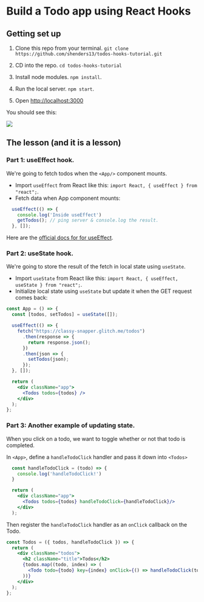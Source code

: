 # Build a Todo app using React Hooks

## Getting set up

1. Clone this repo from your terminal. `git clone https://github.com/shenders13/todos-hooks-tutorial.git`

2. CD into the repo. `cd todos-hooks-tutorial`

3. Install node modules. `npm install`.

4. Run the local server. `npm start`.

5. Open [http://localhost:3000](http://localhost:3000)

You should see this:

<img src='https://res.cloudinary.com/small-change/image/upload/v1569728414/Screen_Shot_2019-09-28_at_8.29.13_PM_iudmo7.png' />



## The lesson (and it is a lesson)


### Part 1: useEffect hook.

We're going to fetch todos when the `<App/>` component mounts.

- Import `useEffect` from React like this: `import React, { useEffect } from "react";`.
- Fetch data when App component mounts:

```js
  useEffect(() => {
    console.log('Inside useEffect')
    getTodos(); // ping server & console.log the result.
  }, []);
```

Here are the [official docs for for useEffect](https://reactjs.org/docs/hooks-effect.html).

### Part 2: useState hook.

We're going to store the result of the fetch in local state using `useState`.

- Import `useState` from React like this: `import React, { useEffect, useState } from "react";`.
- Initialize local state using `useState` but update it when the GET request comes back:

```jsx
const App = () => {
  const [todos, setTodos] = useState([]);

  useEffect(() => {
    fetch("https://classy-snapper.glitch.me/todos")
      .then(response => {
        return response.json();
      })
      .then(json => {
        setTodos(json);
      });
  }, []);

  return (
    <div className="app">
      <Todos todos={todos} />
    </div>
  );
};
```

### Part 3: Another example of updating state.

When you click on a todo, we want to toggle whether or not that todo is completed.

In `<App>`, define a `handleTodoClick` handler and pass it down into `<Todos>`

```jsx
  const handleTodoClick = (todo) => {
    console.log('handleTodoClick!')
  }

  return (
    <div className="app">
      <Todos todos={todos} handleTodoClick={handleTodoClick}/>
    </div>
  );
```

Then register the `handleTodoClick` handler as an `onClick` callback on the Todo.

```jsx
const Todos = ({ todos, handleTodoClick }) => {
  return (
    <div className="todos">
      <h2 className="title">Todos</h2>
      {todos.map((todo, index) => (
        <Todo todo={todo} key={index} onClick={() => handleTodoClick(todo)}/>
      ))}
    </div>
  );
};
```


